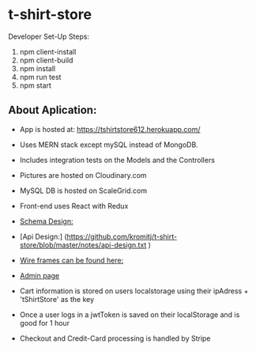 # t-shirt-store
Developer Set-Up Steps:
1. npm client-install
2. npm client-build
3. npm install
4. npm run test
5. npm start

## About Aplication:
* App is hosted at: https://tshirtstore612.herokuapp.com/
* Uses MERN stack except mySQL instead of MongoDB.
* Includes integration tests on the Models and the Controllers
* Pictures are hosted on Cloudinary.com
* MySQL DB is hosted on ScaleGrid.com
* Front-end uses React with Redux
* [Schema Design:](https://github.com/kromitj/t-shirt-store/blob/master/Schema.png)
* [Api Design:] (https://github.com/kromitj/t-shirt-store/blob/master/notes/api-design.txt )

* [Wire frames can be found here:](https://github.com/kromitj/t-shirt-store/tree/master/WireFrames)
* [Admin page](app.forestadmin.com/39151/dashboard/65877)
* Cart information is stored on users localstorage using their ipAdress + 'tShirtStore' as the key
* Once a user logs in a jwtToken is saved on their localStorage and is good for 1 hour
* Checkout and Credit-Card processing is handled by Stripe



